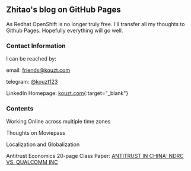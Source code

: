 ## Zhitao's blog on GitHub Pages

As Redhat OpenShift is no longer truly free. I'll transfer all my thoughts to Github Pages. Hopefully everything will go well.

### Contact Information

I can be reached by:

email: [friends@kouzt.com](mailto:friends@kouzt.com)

telegram: [@kouzt123](https://t.me/kouzt123)

LinkedIn Homepage: [kouzt.com](http://www.kouzt.com){:target="_blank"}

### Contents

Working Online across multiple time zones

Thoughts on Moviepass

Localization and Globalization

Antitrust Economics 20-page Class Paper: [ANTITRUST IN CHINA: NDRC VS. QUALCOMM INC](https://www.zhitaokou.com/AntitrustEconomicsZhitaoKou)

